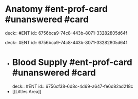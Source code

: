 # Anatomy #ent-prof-card #unanswered #card

deck:: #ENT
id:: 6756bca9-74c8-443b-8071-33282805d64f

deck:: #ENT
id:: 6756bca9-74c8-443b-8071-33282805d64f

- # Blood Supply #ent-prof-card #unanswered #card
  deck:: #ENT
  id:: 6756cf38-6d8c-4d69-a647-fe6d82ad218c
- [[Littles Area]]
